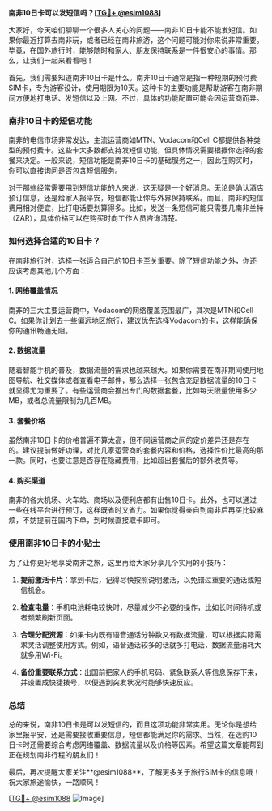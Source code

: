**南非10日卡可以发短信吗？[[TG💪+ @esim1088](https://t.me/s/esim1088)]**

大家好，今天咱们聊聊一个很多人关心的问题——南非10日卡能不能发短信。如果你最近打算去南非玩，或者已经在南非旅游，这个问题可能对你来说非常重要。毕竟，在国外旅行时，能够随时和家人、朋友保持联系是一件很安心的事情。那么，让我们一起来看看吧！

首先，我们需要知道南非10日卡是什么。南非10日卡通常是指一种短期的预付费SIM卡，专为游客设计，使用期限为10天。这种卡的主要功能是帮助游客在南非期间方便地打电话、发短信以及上网。不过，具体的功能配置可能会因运营商而异。

### **南非10日卡的短信功能**

南非的电信市场非常发达，主流运营商如MTN、Vodacom和Cell C都提供各种类型的预付费卡。这些卡大多数都支持发短信功能，但具体情况需要根据你选择的套餐来决定。一般来说，短信功能是南非10日卡的基础服务之一，因此在购买时，你可以直接询问是否包含短信服务。

对于那些经常需要用到短信功能的人来说，这无疑是一个好消息。无论是确认酒店预订信息，还是给家人报平安，短信都能让你与外界保持联系。而且，南非的短信费用相对便宜，比打电话要划算得多。比如，发送一条短信可能只需要几南非兰特（ZAR），具体价格可以在购买时向工作人员咨询清楚。

### **如何选择合适的10日卡？**

在南非旅行时，选择一张适合自己的10日卡至关重要。除了短信功能之外，你还应该考虑其他几个方面：

#### **1. 网络覆盖情况**
南非的三大主要运营商中，Vodacom的网络覆盖范围最广，其次是MTN和Cell C。如果你计划去一些偏远地区旅行，建议优先选择Vodacom的卡，这样能确保你的通讯畅通无阻。

#### **2. 数据流量**
随着智能手机的普及，数据流量的需求也越来越大。如果你需要在南非期间使用地图导航、社交媒体或者查看电子邮件，那么选择一张包含充足数据流量的10日卡就显得尤为重要了。有些运营商会推出专门的数据套餐，比如每天限量使用多少MB，或者总流量限制为几百MB。

#### **3. 套餐价格**
虽然南非10日卡的价格普遍不算太高，但不同运营商之间的定价差异还是存在的。建议提前做好功课，对比几家运营商的套餐内容和价格，选择性价比最高的那一款。同时，也要注意是否存在隐藏费用，比如超出套餐后的额外收费等。

#### **4. 购买渠道**
南非的各大机场、火车站、商场以及便利店都有出售10日卡。此外，也可以通过一些在线平台进行预订，这样既省时又省力。如果你觉得亲自到南非后再买比较麻烦，不妨提前在国内下单，到时候直接取卡即可。

### **使用南非10日卡的小贴士**

为了让你更好地享受南非之旅，这里再给大家分享几个实用的小技巧：

1. **提前激活卡片**：拿到卡后，记得尽快按照说明激活，以免错过重要的通话或短信机会。
   
2. **检查电量**：手机电池耗电较快时，尽量减少不必要的操作，比如长时间待机或者频繁刷新页面。

3. **合理分配资源**：如果卡内既有语音通话分钟数又有数据流量，可以根据实际需求灵活调整使用方式。例如，语音通话较多的话就多打电话，数据流量消耗大就多用Wi-Fi。

4. **备份重要联系方式**：出国前把家人的手机号码、紧急联系人等信息保存下来，并设置成快捷拨号，以便遇到突发状况时能够快速反应。

### **总结**

总的来说，南非10日卡是可以发短信的，而且这项功能非常实用。无论你是想给家里报平安，还是需要接收重要信息，短信都能满足你的需求。当然，在选购10日卡时还需要综合考虑网络覆盖、数据流量以及价格等因素。希望这篇文章能帮到正在规划南非行程的朋友们！

最后，再次提醒大家关注**@esim1088**，了解更多关于旅行SIM卡的信息哦！祝大家旅途愉快，一路顺风！

[[TG💪+ @esim1088](https://t.me/s/esim1088) ![Image](https://i.postimg.cc/4NQfJmqS/Snipaste-2025-05-13-00-14-12.png)]